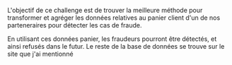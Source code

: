 L'objectif de ce challenge est de trouver la meilleure méthode pour transformer et agréger les données relatives au panier client d'un de nos parteneraires pour détecter les cas de fraude.

En utilisant ces données panier, les fraudeurs pourront être détectés, et ainsi refusés dans le futur.
Le reste de la base de données se trouve sur le site que j'ai mentionné
